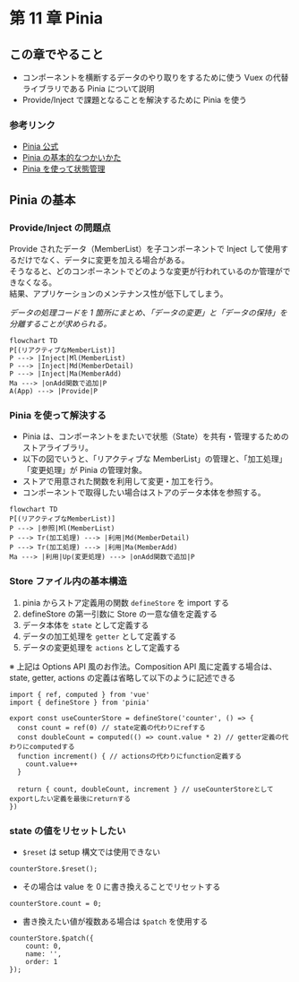 # 第 11 章 Pinia

## この章でやること

- コンポーネントを横断するデータのやり取りをするために使う Vuex の代替ライブラリである Pinia について説明
- Provide/Inject で課題となることを解決するために Pinia を使う

### 参考リンク

- [Pinia 公式](https://pinia.vuejs.org/introduction.html)
- [Pinia の基本的なつかいかた](https://qiita.com/Naoto_Ito/items/ede2b0a09f474df5e704)
- [Pinia を使って状態管理](https://www.webdesignleaves.com/pr/plugins/vue-basic-05.html)

## Pinia の基本

### Provide/Inject の問題点

Provide されたデータ（MemberList）を子コンポーネントで Inject して使用するだけでなく、データに変更を加える場合がある。  
そうなると、どのコンポーネントでどのような変更が行われているのか管理ができなくなる。  
結果、アプリケーションのメンテナンス性が低下してしまう。

_データの処理コードを 1 箇所にまとめ、「データの変更」と「データの保持」を分離することが求められる。_

```mermaid
flowchart TD
P[(リアクティブなMemberList)]
P ---> |Inject|Ml(MemberList)
P ---> |Inject|Md(MemberDetail)
P ---> |Inject|Ma(MemberAdd)
Ma ---> |onAdd関数で追加|P
A(App) ---> |Provide|P
```

### Pinia を使って解決する

- Pinia は、コンポーネントをまたいで状態（State）を共有・管理するためのストアライブラリ。
- 以下の図でいうと、「リアクティブな MemberList」の管理と、「加工処理」「変更処理」が Pinia の管理対象。
- ストアで用意された関数を利用して変更・加工を行う。
- コンポーネントで取得したい場合はストアのデータ本体を参照する。

```mermaid
flowchart TD
P[(リアクティブなMemberList)]
P ---> |参照|Ml(MemberList)
P ---> Tr(加工処理) ---> |利用|Md(MemberDetail)
P ---> Tr(加工処理) ---> |利用|Ma(MemberAdd)
Ma ---> |利用|Up(変更処理) ---> |onAdd関数で追加|P
```

### Store ファイル内の基本構造

1. pinia からストア定義用の関数 `defineStore` を import する
1. defineStore の第一引数に Store の一意な値を定義する
1. データ本体を `state` として定義する
1. データの加工処理を `getter` として定義する
1. データの変更処理を `actions` として定義する

※ 上記は Options API 風のお作法。Composition API 風に定義する場合は、state, getter, actions の定義は省略して以下のように記述できる

```
import { ref, computed } from 'vue'
import { defineStore } from 'pinia'

export const useCounterStore = defineStore('counter', () => {
  const count = ref(0) // state定義の代わりにrefする
  const doubleCount = computed(() => count.value * 2) // getter定義の代わりにcomputedする
  function increment() { // actionsの代わりにfunction定義する
    count.value++
  }

  return { count, doubleCount, increment } // useCounterStoreとしてexportしたい定義を最後にreturnする
})

```

### state の値をリセットしたい

- `$reset` は setup 構文では使用できない

```
counterStore.$reset();
```

- その場合は value を 0 に書き換えることでリセットする

```
counterStore.count = 0;
```

- 書き換えたい値が複数ある場合は `$patch` を使用する

```
counterStore.$patch({
    count: 0,
    name: '',
    order: 1
});
```
